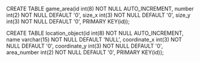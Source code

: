 CREATE TABLE game_area(id int(8) NOT NULL AUTO_INCREMENT, number int(2) NOT NULL DEFAULT '0', size_x int(3) NOT NULL DEFAULT '0', size_y int(3) NOT NULL DEFAULT '0', PRIMARY KEY(id));

CREATE TABLE location_object(id int(8) NOT NULL AUTO_INCREMENT, name varchar(15) NOT NULL DEFAULT 'NULL', coordinate_x int(3) NOT NULL DEFAULT '0', coordinate_y int(3) NOT NULL DEFAULT '0', area_number int(2) NOT NULL DEFAULT '0', PRIMARY KEY(id));

